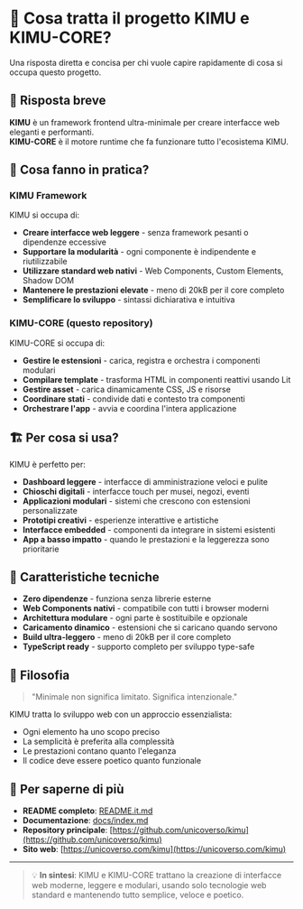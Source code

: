 # 🤔 Cosa tratta il progetto KIMU e KIMU-CORE?

Una risposta diretta e concisa per chi vuole capire rapidamente di cosa si occupa questo progetto.

## 📖 Risposta breve

**KIMU** è un framework frontend ultra-minimale per creare interfacce web eleganti e performanti.  
**KIMU-CORE** è il motore runtime che fa funzionare tutto l'ecosistema KIMU.

## 🎯 Cosa fanno in pratica?

### KIMU Framework
KIMU si occupa di:
- **Creare interfacce web leggere** - senza framework pesanti o dipendenze eccessive
- **Supportare la modularità** - ogni componente è indipendente e riutilizzabile  
- **Utilizzare standard web nativi** - Web Components, Custom Elements, Shadow DOM
- **Mantenere le prestazioni elevate** - meno di 20kB per il core completo
- **Semplificare lo sviluppo** - sintassi dichiarativa e intuitiva

### KIMU-CORE (questo repository)
KIMU-CORE si occupa di:
- **Gestire le estensioni** - carica, registra e orchestra i componenti modulari
- **Compilare template** - trasforma HTML in componenti reattivi usando Lit
- **Gestire asset** - carica dinamicamente CSS, JS e risorse
- **Coordinare stati** - condivide dati e contesto tra componenti
- **Orchestrare l'app** - avvia e coordina l'intera applicazione

## 🏗️ Per cosa si usa?

KIMU è perfetto per:
- **Dashboard leggere** - interfacce di amministrazione veloci e pulite
- **Chioschi digitali** - interfacce touch per musei, negozi, eventi
- **Applicazioni modulari** - sistemi che crescono con estensioni personalizzate
- **Prototipi creativi** - esperienze interattive e artistiche
- **Interfacce embedded** - componenti da integrare in sistemi esistenti
- **App a basso impatto** - quando le prestazioni e la leggerezza sono prioritarie

## 🔧 Caratteristiche tecniche

- **Zero dipendenze** - funziona senza librerie esterne
- **Web Components nativi** - compatibile con tutti i browser moderni
- **Architettura modulare** - ogni parte è sostituibile e opzionale
- **Caricamento dinamico** - estensioni che si caricano quando servono
- **Build ultra-leggero** - meno di 20kB per il core completo
- **TypeScript ready** - supporto completo per sviluppo type-safe

## 🌱 Filosofia

> "Minimale non significa limitato. Significa intenzionale."

KIMU tratta lo sviluppo web con un approccio essenzialista:
- Ogni elemento ha uno scopo preciso
- La semplicità è preferita alla complessità
- Le prestazioni contano quanto l'eleganza
- Il codice deve essere poetico quanto funzionale

## 🔗 Per saperne di più

- **README completo**: [README.it.md](../README.it.md)
- **Documentazione**: [docs/index.md](index.md)
- **Repository principale**: [https://github.com/unicoverso/kimu](https://github.com/unicoverso/kimu)
- **Sito web**: [https://unicoverso.com/kimu](https://unicoverso.com/kimu)

---

> 💡 **In sintesi**: KIMU e KIMU-CORE trattano la creazione di interfacce web moderne, leggere e modulari, usando solo tecnologie web standard e mantenendo tutto semplice, veloce e poetico.